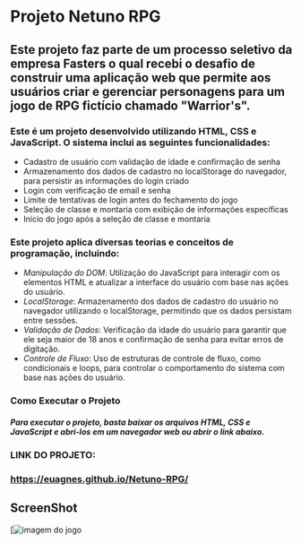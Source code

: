 # Projeto Netuno RPG

## Este projeto faz parte de um processo seletivo da empresa Fasters o qual recebi o desafio de construir uma aplicação web que permite aos usuários criar e gerenciar personagens para um jogo de RPG fictício chamado "Warrior's".

### Este é um projeto desenvolvido utilizando HTML, CSS e JavaScript. O sistema inclui as seguintes funcionalidades:
- Cadastro de usuário com validação de idade e confirmação de senha
- Armazenamento dos dados de cadastro no localStorage do navegador, para persistir as informações do login criado
- Login com verificação de email e senha
- Limite de tentativas de login antes do fechamento do jogo
- Seleção de classe e montaria com exibição de informações específicas
- Início do jogo após a seleção de classe e montaria

### Este projeto aplica diversas teorias e conceitos de programação, incluindo:

- *Manipulação do DOM*: Utilização do JavaScript para interagir com os elementos HTML e atualizar a interface do usuário com base nas ações do usuário.
- *LocalStorage*: Armazenamento dos dados de cadastro do usuário no navegador utilizando o localStorage, permitindo que os dados persistam entre sessões.
- *Validação de Dados*: Verificação da idade do usuário para garantir que ele seja maior de 18 anos e confirmação de senha para evitar erros de digitação.
- *Controle de Fluxo*: Uso de estruturas de controle de fluxo, como condicionais e loops, para controlar o comportamento do sistema com base nas ações do usuário.

### Como Executar o Projeto

##### Para executar o projeto, basta baixar os arquivos HTML, CSS e JavaScript e abri-los em um navegador web ou abrir o link abaixo.


###  LINK DO PROJETO:
### https://euagnes.github.io/Netuno-RPG/


## ScreenShot
[![imagem do jogo](https://i.ibb.co/gMWHr3H/Warrior-s.png)
